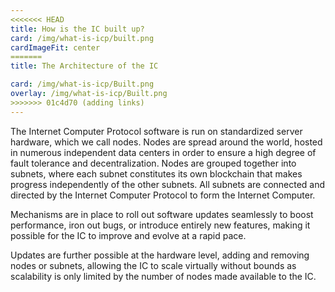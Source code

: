 ```yaml
---
<<<<<<< HEAD
title: How is the IC built up?
card: /img/what-is-icp/built.png
cardImageFit: center
=======
title: The Architecture of the IC

card: /img/what-is-icp/Built.png
overlay: /img/what-is-icp/Built.png
>>>>>>> 01c4d70 (adding links)
---
```


The Internet Computer Protocol software is run on standardized server hardware, which we call nodes. Nodes are spread around the world, hosted in numerous independent data centers in order to ensure a high degree of fault tolerance and decentralization. Nodes are grouped together into subnets, where each subnet constitutes its own blockchain that makes progress independently of the other subnets. All subnets are connected and directed by the Internet Computer Protocol to form the Internet Computer.

Mechanisms are in place to roll out software updates seamlessly to boost performance, iron out bugs, or introduce entirely new features, making it possible for the IC to improve and evolve at a rapid pace.

Updates are further possible at the hardware level, adding and removing nodes or subnets, allowing the IC to scale virtually without bounds as scalability is only limited by the number of nodes made available to the IC.
